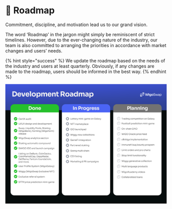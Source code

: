 # 🎯 Roadmap

Commitment, discipline, and motivation lead us to our grand vision.&#x20;

The word ‘Roadmap’ in the jargon might simply be reminiscent of strict timelines. However, due to the ever-changing nature of the industry, our team is also committed to arranging the priorities in accordance with market changes and users’ needs.&#x20;

{% hint style="success" %}
We update the roadmap based on the needs of the industry and users at least quarterly. Obviously, if any changes are made to the roadmap, users should be informed in the best way.
{% endhint %}

![](.gitbook/assets/RoadmapV2.png)
